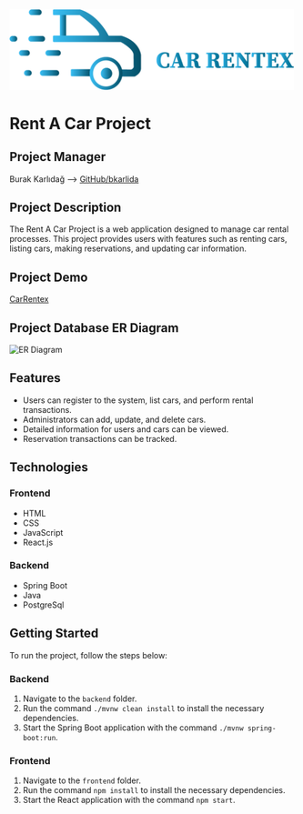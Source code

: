 <img src="https://github.com/CarRentex/CarRentex-FrontEnd/blob/main/public/carlogo.png" width="500">

# Rent A Car Project

## Project Manager

Burak Karlıdağ  -->  [GitHub/bkarlida](https://github.com/bkarlida)

## Project Description

The Rent A Car Project is a web application designed to manage car rental processes. This project provides users with features such as renting cars, listing cars, making reservations, and updating car information.

## Project Demo



[CarRentex](https://ibb.co/Fn9zcmK)



## Project Database ER Diagram

![ER Diagram](http://res.cloudinary.com/dca32coar/image/upload/v1709499642/carRentex/655726ce-3390-4af4-9417-3e48ba7219a2_Screenshot%202024-03-03%20at%2023.59.45.png.png)

## Features

- Users can register to the system, list cars, and perform rental transactions.
- Administrators can add, update, and delete cars.
- Detailed information for users and cars can be viewed.
- Reservation transactions can be tracked.

## Technologies

### Frontend

- HTML
- CSS
- JavaScript
- React.js

### Backend

- Spring Boot
- Java
- PostgreSql


## Getting Started

To run the project, follow the steps below:

### Backend

1. Navigate to the `backend` folder.
2. Run the command `./mvnw clean install` to install the necessary dependencies.
3. Start the Spring Boot application with the command `./mvnw spring-boot:run`.

### Frontend

1. Navigate to the `frontend` folder.
2. Run the command `npm install` to install the necessary dependencies.
3. Start the React application with the command `npm start`.




